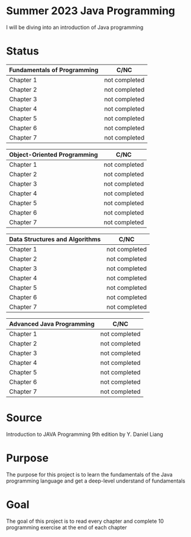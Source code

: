 # Summer 2023 Java Programming

I will be diving into an introduction of Java programming

# Status

| Fundamentals of Programming | C/NC          |
|-----------------------------|---------------|
| Chapter 1                   | not completed |
| Chapter 2                   | not completed |
| Chapter 3                   | not completed |
| Chapter 4                   | not completed |
| Chapter 5                   | not completed |
| Chapter 6                   | not completed |
| Chapter 7                   | not completed |

| Object-Oriented Programming | C/NC          |
|-----------------------------|---------------|
| Chapter 1                   | not completed |
| Chapter 2                   | not completed |
| Chapter 3                   | not completed |
| Chapter 4                   | not completed |
| Chapter 5                   | not completed |
| Chapter 6                   | not completed |
| Chapter 7                   | not completed |

| Data Structures and Algorithms | C/NC          |
|--------------------------------|---------------|
| Chapter 1                      | not completed |
| Chapter 2                      | not completed |
| Chapter 3                      | not completed |
| Chapter 4                      | not completed |
| Chapter 5                      | not completed |
| Chapter 6                      | not completed |
| Chapter 7                      | not completed |

| Advanced Java Programming | C/NC          |
|---------------------------|---------------|
| Chapter 1                 | not completed |
| Chapter 2                 | not completed |
| Chapter 3                 | not completed |
| Chapter 4                 | not completed |
| Chapter 5                 | not completed |
| Chapter 6                 | not completed |
| Chapter 7                 | not completed |

# Source
Introduction to JAVA Programming 9th edition by Y. Daniel Liang 

# Purpose
The purpose for this project is to learn the fundamentals of the Java programming language
and get a deep-level understand of fundamentals

# Goal
The goal of this project is to read every chapter and complete 10 programming exercise
at the end of each chapter
